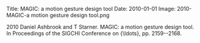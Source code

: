 Title: MAGIC: a motion gesture design tool
Date: 2010-01-01
Image: 2010-MAGIC-a motion gesture design tool.png

<div class="publicationitem">
	<div class="publication">
		<span class="year">2010</span>
		<span class="authors">Daniel Ashbrook and T Starner</span>.
		<span class="title">MAGIC: a motion gesture design tool</span>.
		In <span class="pubvenue"><span class="booktitle">Proceedings of the SIGCHI Conference on {\ldots},</span>
		<span class="pagenums">pp. 2159--2168</span></span>.
		<a href="/publications/2010-MAGIC-a motion gesture design tool.pdf"><span class="fa fa-file-pdf-o"></span></a>
	</div>
</div>
